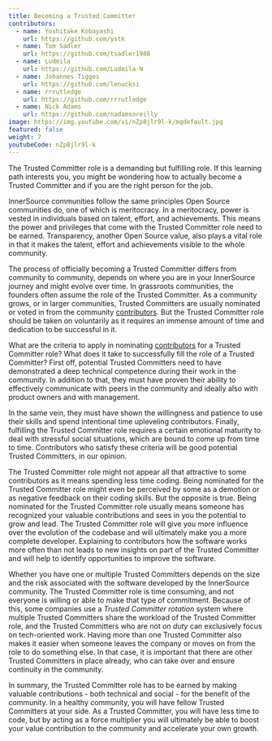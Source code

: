 ```yaml
---
title: Becoming a Trusted Committer
contributors:
  - name: Yoshitake Kobayashi
    url: https://github.com/ystk
  - name: Tom Sadler
    url: https://github.com/tsadler1988
  - name: Ludmila
    url: https://github.com/Ludmila-N
  - name: Johannes Tigges
    url: https://github.com/lenucksi
  - name: rrrutledge
    url: https://github.com/rrrutledge
  - name: Nick Adams
    url: https://github.com/nadamsoreilly
image: https://img.youtube.com/vi/nZp8jlr9l-k/mqdefault.jpg
featured: false
weight: 7
youtubeCode: nZp8jlr9l-k
---
```

<div class="paragraph">
<p>The Trusted Committer role is a demanding but fulfilling role.
If this learning path interests you, you might be wondering how to actually become a Trusted Committer and if you are the right person for the job.</p>
</div>
<div class="paragraph">
<p>InnerSource communities follow the same principles Open Source communities do, one of which is meritocracy.
In a meritocracy, power is vested in individuals based on talent, effort, and achievements.
This means the power and privileges that come with the Trusted Committer role need to be earned.
Transparency, another Open Source value, also plays a vital role in that it makes the talent, effort and achievements visible to the whole community.</p>
</div>
<div class="paragraph">
<p>The process of officially becoming a Trusted Committer differs from community to community, depends on where you are in your InnerSource journey and might evolve over time.
In grassroots communities, the founders often assume the role of the Trusted Committer.
As a community grows, or in larger communities, Trusted Committers are usually nominated or voted in from the community <a href="https://innersourcecommons.org/learn/learning-path/contributor">contributors</a>.
But the Trusted Committer role should be taken on voluntarily as it requires an immense amount of time and dedication to be successful in it.</p>
</div>
<div class="paragraph">
<p>What are the criteria to apply in nominating <a href="https://innersourcecommons.org/learn/learning-path/contributor">contributors</a> for a Trusted Committer role?
What does it take to successfully fill the role of a Trusted Committer?
First off, potential Trusted Committers need to have demonstrated a deep technical competence during their work in the community.
In addition to that, they must have proven their ability to effectively communicate with peers in the community and ideally also with
product owners and with management.</p>
</div>
<div class="paragraph">
<p>In the same vein, they must have shown the willingness and patience to use their skills and spend intentional time upleveling contributors.
Finally, fulfilling the Trusted Committer role requires a certain emotional maturity to deal with stressful social situations, which are bound to come up from time to time.
Contributors who satisfy these criteria will be good potential Trusted Committers, in our opinion.</p>
</div>
<div class="paragraph">
<p>The Trusted Committer role might not appear all that attractive to some contributors as it means spending less time coding.
Being nominated for the Trusted Committer role might even be perceived by some as a demotion or as negative feedback on their coding skills.
But the opposite is true.
Being nominated for the Trusted Committer role usually means someone has recognized your valuable contributions and sees in you the potential to grow and lead.
The Trusted Committer role will give you more influence over the evolution of the codebase and will ultimately make you a more complete developer.
Explaining to contributors how the software works more often than not leads to new insights on part of the Trusted Committer and will help to identify opportunities to improve the software.</p>
</div>
<div class="paragraph">
<p>Whether you have one or multiple Trusted Committers depends on the size and the risk associated with the software developed by the InnerSource community.
The Trusted Committer role is time consuming, and not everyone is willing or able to make that type of commitment.
Because of this, some companies use a <em>Trusted Committer rotation</em> system where multiple Trusted Committers share the workload of the Trusted Committer role, and the Trusted Committers who are not <em>on duty</em> can exclusively focus on tech-oriented work.
Having more than one Trusted Committer also makes it easier when someone leaves the company or moves on from the role to do something else.
In that case, it is important that there are other Trusted Committers in place already, who can take over and ensure continuity in the community.</p>
</div>
<div class="paragraph">
<p>In summary, the Trusted Committer role has to be earned by making valuable contributions - both technical and social - for the benefit of the community.
In a healthy community, you will have fellow Trusted Committers at your side.
As a Trusted Committer, you will have less time to code, but by acting as a force multiplier you will ultimately be able to boost your value contribution to the community and accelerate your own growth.</p>
</div>
<!--- This file autogenerated from https://github.com/InnerSourceCommons/InnerSourceLearningPath/blob/main/scripts -->